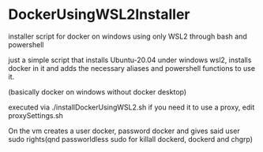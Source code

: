 # DockerUsingWSL2Installer
installer script for docker on windows using only WSL2 through bash and powershell

just a simple script that installs Ubuntu-20.04 under windows wsl2, installs docker in it and adds the necessary aliases and powershell functions to use it. 

(basically docker on windows without docker desktop)

executed via ./installDockerUsingWSL2.sh
if you need it to use a proxy, edit proxySettings.sh

On the vm creates a user docker, password docker and gives said user sudo rights(qnd passworldless sudo for killall dockerd, dockerd and chgrp)
